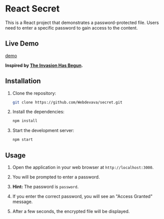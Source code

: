
# React Secret

This is a React project that demonstrates a password-protected file. Users need to enter a specific password to gain access to the content.



## Live Demo
[demo](https://secret-invasion.vercel.app/)

**Inspired by [The Invasion Has Begun](https://www.theinvasionhasbegun.com/?c=in).**

## Installation

1. Clone the repository:
   ```bash
   git clone https://github.com/Webdevava/secret.git
   ```

2. Install the dependencies:
   ```bash
   npm install
   ```

3. Start the development server:
   ```bash
   npm start
   ```

## Usage

1. Open the application in your web browser at `http://localhost:3000`.

2. You will be prompted to enter a password.

3. **Hint:** The password is `password`.

4. If you enter the correct password, you will see an "Access Granted" message.

5. After a few seconds, the encrypted file will be displayed.

